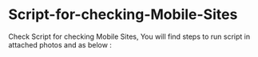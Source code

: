 # Script-for-checking-Mobile-Sites
Check Script for checking Mobile Sites, You will find steps to run script in attached photos and as below :
